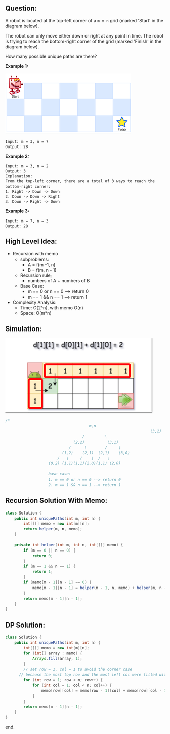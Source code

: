 ## Question:

A robot is located at the top-left corner of a `m x n` grid (marked 'Start' in the diagram below).

The robot can only move either down or right at any point in time. The robot is trying to reach the bottom-right corner of the grid (marked 'Finish' in the diagram below).

How many possible unique paths are there?

 

**Example 1:**

![img](image/62.png)

```
Input: m = 3, n = 7
Output: 28
```

**Example 2:**

```
Input: m = 3, n = 2
Output: 3
Explanation:
From the top-left corner, there are a total of 3 ways to reach the bottom-right corner:
1. Right -> Down -> Down
2. Down -> Down -> Right
3. Down -> Right -> Down
```

**Example 3:**

```
Input: m = 7, n = 3
Output: 28
```

## High Level Idea:

- Recursion with memo
  - subproblems:
    - A = f(m -1, n)
    - B = f(m, n - 1)
  - Recursion rule;
    - numbers of A + numbers of B
  - Base Case:
    - m == 0 or n == 0 --> return 0
    - m == 1 && n == 1 --> return 1
- Complexity Analysis:
  - Time: O(2^n), with memo O(n)
  - Space: O(m*n)

## Simulation:

![](62-1.png)

```java
/*
                                     m,n
      															(3,2)
                                  /         \
                              (2,2)          (3,1)
                            /      \        /     \
                         (1,2)    (2,1)  (2,1)    (3,0)
                       /   \     /    \  /   \
                   (0,2) (1,1)(1,1)(2,0)(1,1) (2,0)
                   
                   base case:
                   1. m == 0 or n == 0 --> return 0
                   2. m == 1 && n == 1 --> return 1
```



## Recursion Solution With Memo:

```java
class Solution {
    public int uniquePaths(int m, int n) {
        int[][] memo = new int[m][n];
        return helper(m, n, memo);
    }
    
    private int helper(int m, int n, int[][] memo) {
        if (m == 0 || n == 0) {
            return 0;
        }
        if (m == 1 && n == 1) {
            return 1;
        }
        if (memo[m - 1][n - 1] == 0) {
            memo[m - 1][n - 1] = helper(m - 1, n, memo) + helper(m, n - 1, memo);
        }
        return memo[m - 1][n - 1];
    }
}
```

## DP Solution:

```java
class Solution {
    public int uniquePaths(int m, int n) {
        int[][] memo = new int[m][n];
        for (int[] array : memo) {
            Arrays.fill(array, 1);
        }
        // set row = 1, col = 1 to avoid the corner case
      // because the most top row and the most left col were filled with 1
        for (int row = 1; row < m; row++) {
            for (int col = 1; col < n; col++) {
                memo[row][col] = memo[row - 1][col] + memo[row][col - 1]; 
            }
        }
        return memo[m - 1][n - 1];
    }
}
```

end.